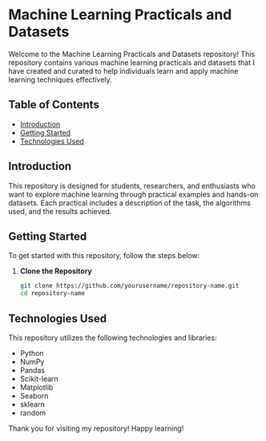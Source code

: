 ﻿# Machine Learning Practicals and Datasets

Welcome to the Machine Learning Practicals and Datasets repository! This repository contains various machine learning practicals and datasets that I have created and curated to help individuals learn and apply machine learning techniques effectively.

## Table of Contents

- [Introduction](#introduction)
- [Getting Started](#getting-started)
- [Technologies Used](#technologies-used)


## Introduction

This repository is designed for students, researchers, and enthusiasts who want to explore machine learning through practical examples and hands-on datasets. Each practical includes a description of the task, the algorithms used, and the results achieved.

## Getting Started

To get started with this repository, follow the steps below:

1. **Clone the Repository**
   ```bash
   git clone https://github.com/yourusername/repository-name.git
   cd repository-name
   ```
## Technologies Used
This repository utilizes the following technologies and libraries:

- Python
- NumPy
- Pandas
- Scikit-learn
- Matplotlib
- Seaborn
- sklearn
- random




Thank you for visiting my repository! Happy learning!
